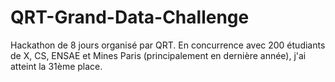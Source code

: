 # QRT-Grand-Data-Challenge
Hackathon de 8 jours organisé par QRT. En concurrence avec 200 étudiants de X, CS, ENSAE et Mines Paris (principalement en dernière année), j'ai atteint la 31ème place. 
